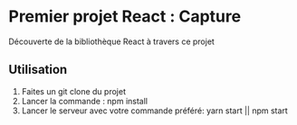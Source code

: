 # Premier projet React : Capture

Découverte de la bibliothèque React à travers ce projet
## Utilisation
1. Faites un git clone du projet
1. Lancer la commande : npm install
1. Lancer le serveur avec votre commande préféré: yarn start || npm start


